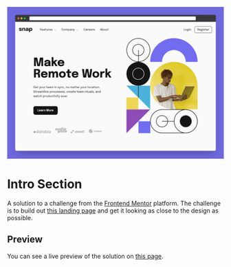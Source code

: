 ![Cover](./.github/cover.png)

# Intro Section

A solution to a challenge from the [Frontend Mentor](https://www.frontendmentor.io/home) platform. The challenge is to build out [this landing page](https://www.frontendmentor.io/challenges/intro-section-with-dropdown-navigation-ryaPetHE5) and get it looking as close to the design as possible.

## Preview

You can see a live preview of the solution on [this page](https://intro-section-rust.vercel.app).
